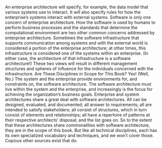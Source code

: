 An enterprise architecture will specify, for example, the data model that various systems use to interact. It will also specify rules for how the enterprise’s systems interact with external systems. Software is only one concern of enterprise architecture. How the software is used by humans to perform business processes and the standards that determine the computational environment are two other common concerns addressed by enterprise architecture. Sometimes the software infrastructure that supports communication among systems and with the external world is considered a portion of the enterprise architecture; at other times, this infrastructure is considered one of the systems within an enterprise. (In either case, the architecture of that infrastructure is a software architecture!) These two views will result in different management structures and spheres of influence for the individuals concerned with the infrastructure. Are These Disciplines in Scope for This Book? Yes! (Well, No.) The system and the enterprise provide environments for, and constraints on, the software architecture. The software architecture must live within the system and the enterprise, and increasingly is the focus for achieving the organization’s business goals. Enterprise and system architectures share a great deal with software architectures. All can be designed, evaluated, and documented; all answer to requirements; all are intended to satisfy stakeholders; all consist of structures, which in turn consist of elements and relationships; all have a repertoire of patterns at their respective architects’ disposal; and the list goes on. So to the extent that these architectures share commonalities with software architecture, they are in the scope of this book. But like all technical disciplines, each has its own specialized vocabulary and techniques, and we won’t cover those. Copious other sources exist that do.